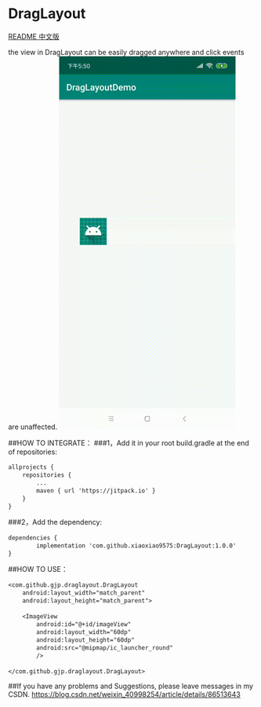 # DragLayout

[README 中文版](https://github.com/xiaoxiao9575/DragLayout/blob/master/README.md)

the view in DragLayout can be easily dragged anywhere and click events are unaffected.
![image](https://github.com/xiaoxiao9575/DragLayout/blob/master/gif/dragLayout.gif)

##HOW TO INTEGRATE：
###1，Add it in your root build.gradle at the end of repositories:

	allprojects {
		repositories {
			...
			maven { url 'https://jitpack.io' }
		}
	}

###2，Add the dependency:

	dependencies {
	        implementation 'com.github.xiaoxiao9575:DragLayout:1.0.0'
	}

##HOW TO USE：

    <com.github.gjp.draglayout.DragLayout
        android:layout_width="match_parent"
        android:layout_height="match_parent">

        <ImageView
            android:id="@+id/imageView"
            android:layout_width="60dp"
            android:layout_height="60dp"
            android:src="@mipmap/ic_launcher_round"
            />

    </com.github.gjp.draglayout.DragLayout>

##If you have any problems and Suggestions, please leave messages in my CSDN.
https://blog.csdn.net/weixin_40998254/article/details/86513643




